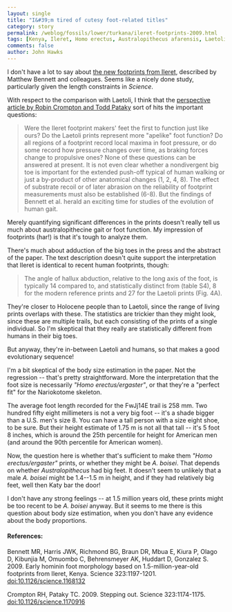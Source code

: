 ```yaml
---
layout: single 
title: "I&#39;m tired of cutesy foot-related titles" 
category: story
permalink: /weblog/fossils/lower/turkana/ileret-footprints-2009.html
tags: [Kenya, Ileret, Homo erectus, Australopithecus afarensis, Laetoli, Africa, Early Pleistocene] 
comments: false 
author: John Hawks 
---
```



I don't have a lot to say about <a href="http://dx.doi.org/10.1126/science.1168132">the new footprints from Ileret</a>, described by Matthew Bennett and colleagues. Seems like a nicely done study, particularly given the length constraints in <i>Science</i>. 

With respect to the comparison with Laetoli, I think that the <a href="http://dx.doi.org/10.1126/science.1170916">perspective article by Robin Crompton and Todd Pataky</a> sort of hits the important questions: 

<blockquote>Were the Ileret footprint makers' feet the first to function just like ours? Do the Laetoli prints represent more "apelike" foot function? Do all regions of a footprint record local maxima in foot pressure, or do some record how pressure changes over time, as braking forces change to propulsive ones? None of these questions can be answered at present. It is not even clear whether a nondivergent big toe is important for the extended push-off typical of human walking or just a by-product of other anatomical changes (1, 2, 4, 8). The effect of substrate recoil or of later abrasion on the reliability of footprint measurements must also be established (6-8). But the findings of Bennett et al. herald an exciting time for studies of the evolution of human gait.</blockquote>

Merely quantifying significant differences in the prints doesn't really tell us much about australopithecine gait or foot function. My impression of footprints (har!) is that it's tough to analyze them. 

There's much about adduction of the big toes in the press and the abstract of the paper. The text description doesn't quite support the interpretation that Ileret is identical to recent human footprints, though: 

<blockquote>The angle of hallux abduction, relative to the long axis of the foot, is typically 14 compared to, and statistically distinct from (table S4), 8 for the modern reference prints and 27 for the Laetoli prints (Fig. 4A).</blockquote>

They're closer to Holocene people than to Laetoli, since the range of living prints overlaps with these. The statistics are trickier than they might look, since these are multiple trails, but each consisting of the prints of a single individual. So I'm skeptical that they really are statistically different from humans in their big toes. 

But anyway, they're in-between Laetoli and humans, so that makes a good evolutionary sequence!

I'm a bit skeptical of the body size estimation in the paper. Not the regression -- that's pretty straightforward. More the interpretation that the foot size is necessarily <i>"Homo erectus/ergaster"</i>, or that they're a "perfect fit" for the Nariokotome skeleton. 

The average foot length recorded for the FwJj14E trail is 258 mm. Two hundred fifty eight millimeters is not a very big foot -- it's a shade bigger than a U.S. men's size 8. You can have a tall person with a size eight shoe, to be sure. But their height estimate of 1.75 m is not all that tall -- it's 5 foot 8 inches, which is around the 25th percentile for height for American men (and around the 90th percentile for American women). 

Now, the question here is whether that's sufficient to make them <i>"Homo erectus/ergaster"</i> prints, or whether they might be <i>A. boisei</i>. That depends on whether <i>Australopithecus</i> had big feet. It doesn't seem to unlikely that a male <i>A. boisei</i> might be 1.4--1.5 m in height, and if they had relatively big feet, well then Katy bar the door!

I don't have any strong feelings -- at 1.5 million years old, these prints might be too recent to be <i>A. boisei</i> anyway. But it seems to me there is this question about body size estimation, when you don't have any evidence about the body proportions. 



<h4>References:</h4>

<p class="cite">Bennett MR, Harris JWK, Richmond BG, Braun DR, Mbua E, Kiura P, Olago D, Kibunjia M, Omuombo C, Behrensmeyer AK, Huddart D, Gonzalez S. 2009. Early hominin foot morphology based on 1.5-million-year-old footprints from Ileret, Kenya. Science 323:1197-1201. <a href="http://dx.doi.org/10.1126/science.1168132">doi:10.1126/science.1168132</a></p>

<p class="cite">Crompton RH, Pataky TC. 2009. Stepping out. Science 323:1174-1175. <a href="http://dx.doi.org/10.1126/science.1170916">doi:10.1126/science.1170916</a></p>



